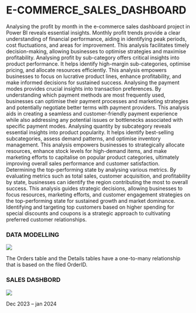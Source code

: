# E-COMMERCE_SALES_DASHBOARD
<p> Analysing the profit by month in the e-commerce sales dashboard project in Power BI reveals essential insights. Monthly profit trends provide a clear understanding of financial performance, aiding in identifying peak periods, cost fluctuations, and areas for improvement. This analysis facilitates timely decision-making, allowing businesses to optimise strategies and maximise profitability.
Analysing profit by sub-category offers critical insights into product performance. It helps identify high-margin sub-categories, optimise pricing, and allocate resources efficiently. This analysis empowers businesses to focus on lucrative product lines, enhance profitability, and make informed decisions for sustained success.
Analysing the payment modes provides crucial insights into transaction preferences. By understanding which payment methods are most frequently used, businesses can optimise their payment processes and marketing strategies and potentially negotiate better terms with payment providers. This analysis aids in creating a seamless and customer-friendly payment experience while also addressing any potential issues or bottlenecks associated with specific payment modes.
Analysing quantity by subcategory reveals essential insights into product popularity. It helps identify best-selling subcategories, assess demand patterns, and optimise inventory management. This analysis empowers businesses to strategically allocate resources, enhance stock levels for high-demand items, and make marketing efforts to capitalise on popular product categories, ultimately improving overall sales performance and customer satisfaction.
Determining the top-performing state by analysing various metrics. By evaluating metrics such as total sales, customer acquisition, and profitability by state, businesses can identify the region contributing the most to overall success. This analysis guides strategic decisions, allowing businesses to focus resources, marketing efforts, and customer engagement strategies on the top-performing state for sustained growth and market dominance.
Identifying and targeting top customers based on higher spending for special discounts and coupons is a strategic approach to cultivating preferred customer relationships.</p>
<p><h3>DATA MODELLING </h3></p>
<img src="https://github.com/AloraKesharwani/E-COMMERCE_SALES_POWERBI_DASHBOARD/assets/155231669/9e903391-7030-496a-9676-5aea53f78315" >

<p> The Orders table and the Details tables have a one-to-many relationship that is based on the filed OrderID. </p>

<p><h3>SALES DASHBORD </h3></p>
<img src="https://github.com/AloraKesharwani/E-COMMERCE_SALES_POWERBI_DASHBOARD/assets/155231669/74beb4be-76af-4178-8a9a-8e7ae7faee49" >

<p>Dec 2023 – jan 2024 <p/>
